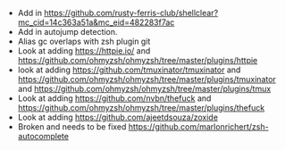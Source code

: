 * Add in https://github.com/rusty-ferris-club/shellclear?mc_cid=14c363a51a&mc_eid=482283f7ac
* Add in autojump detection.
* Alias gc overlaps with zsh plugin git
* Look at adding https://httpie.io/ and https://github.com/ohmyzsh/ohmyzsh/tree/master/plugins/httpie
* look at adding https://github.com/tmuxinator/tmuxinator and https://github.com/ohmyzsh/ohmyzsh/tree/master/plugins/tmuxinator and https://github.com/ohmyzsh/ohmyzsh/tree/master/plugins/tmux
* Look at adding https://github.com/nvbn/thefuck and https://github.com/ohmyzsh/ohmyzsh/tree/master/plugins/thefuck
* Look at adding https://github.com/ajeetdsouza/zoxide
* Broken and needs to be fixed https://github.com/marlonrichert/zsh-autocomplete